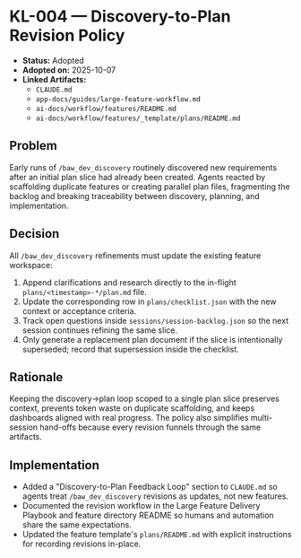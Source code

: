 # KL-004 — Discovery-to-Plan Revision Policy

- **Status:** Adopted
- **Adopted on:** 2025-10-07
- **Linked Artifacts:**
  - `CLAUDE.md`
  - `app-docs/guides/large-feature-workflow.md`
  - `ai-docs/workflow/features/README.md`
  - `ai-docs/workflow/features/_template/plans/README.md`

## Problem

Early runs of `/baw_dev_discovery` routinely discovered new requirements after an initial plan slice had already been created. Agents reacted by scaffolding duplicate features or creating parallel plan files, fragmenting the backlog and breaking traceability between discovery, planning, and implementation.

## Decision

All `/baw_dev_discovery` refinements must update the existing feature workspace:

1. Append clarifications and research directly to the in-flight `plans/<timestamp>-*/plan.md` file.
2. Update the corresponding row in `plans/checklist.json` with the new context or acceptance criteria.
3. Track open questions inside `sessions/session-backlog.json` so the next session continues refining the same slice.
4. Only generate a replacement plan document if the slice is intentionally superseded; record that supersession inside the checklist.

## Rationale

Keeping the discovery→plan loop scoped to a single plan slice preserves context, prevents token waste on duplicate scaffolding, and keeps dashboards aligned with real progress. The policy also simplifies multi-session hand-offs because every revision funnels through the same artifacts.

## Implementation

- Added a "Discovery-to-Plan Feedback Loop" section to `CLAUDE.md` so agents treat `/baw_dev_discovery` revisions as updates, not new features.
- Documented the revision workflow in the Large Feature Delivery Playbook and feature directory README so humans and automation share the same expectations.
- Updated the feature template's `plans/README.md` with explicit instructions for recording revisions in-place.
